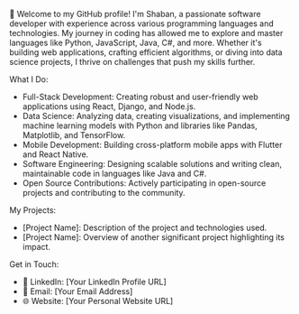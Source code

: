 

👋 Welcome to my GitHub profile! I'm Shaban, a passionate software developer with experience across various programming languages and technologies. My journey in coding has allowed me to explore and master languages like Python, JavaScript, Java, C#, and more. Whether it's building web applications, crafting efficient algorithms, or diving into data science projects, I thrive on challenges that push my skills further.

What I Do:
- Full-Stack Development: Creating robust and user-friendly web applications using React, Django, and Node.js.
- Data Science: Analyzing data, creating visualizations, and implementing machine learning models with Python and libraries like Pandas, Matplotlib, and TensorFlow.
- Mobile Development: Building cross-platform mobile apps with Flutter and React Native.
- Software Engineering: Designing scalable solutions and writing clean, maintainable code in languages like Java and C#.
- Open Source Contributions: Actively participating in open-source projects and contributing to the community.

 My Projects:
- [Project Name]: Description of the project and technologies used.
- [Project Name]: Overview of another significant project highlighting its impact.

 Get in Touch:
- 🔗 LinkedIn: [Your LinkedIn Profile URL]
- 📧 Email: [Your Email Address]
- 🌐 Website: [Your Personal Website URL]


